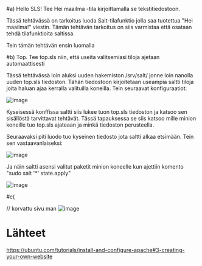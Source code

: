 #a) Hello SLS! Tee Hei maailma -tila kirjoittamalla se tekstitiedostoon.

Tässä tehtävässä on tarkoitus luoda Salt-tilafunktio jolla saa tuotettua "Hei maailma!" viestin. Tämän tehtävän tarkoitus on siis varmistaa että osataan tehdä tilafunktioita saltissa.

Tein tämän tehtävän ensin luomalla 


#b) Top. Tee top.sls niin, että useita valitsemiasi tiloja ajetaan automaattisesti

Tässä tehtävässä loin aluksi uuden hakemiston /srv/salt/ jonne loin nanolla uuden top.sls tiedoston. Tähän tiedostoon kirjoitetaan useampia saltti tiloja joita haluan ajaa kerralla valituilla koneilla. Tein seuraavat konfiguraatiot:

![image](https://github.com/JereKokko02/Palvelinten-hallinta/assets/165003744/a239f3d0-c427-4d5e-a212-7734df435bba)

Kyseisessä konffissa saltti siis lukee tuon top.sls tiedoston ja katsoo sen sisällöstä tarvittavat tehtävät. Tässä tapauksessa se siis katsoo mille minion koneille tuo top.sls ajateaan ja minkä tiedoston perusteella.

Seuraavaksi piti luodo tuo kyseinen tiedosto jota saltti alkaa etsimään. Tein sen vastaavanlaiseksi:

![image](https://github.com/JereKokko02/Palvelinten-hallinta/assets/165003744/9acf1f57-e1d6-4c3f-890b-7bcff09c5abd)

Ja näin saltti asensi valitut paketit minion koneelle kun ajettiin komento "sudo salt '*' state.apply"

![image](https://github.com/JereKokko02/Palvelinten-hallinta/assets/165003744/33189bd5-b913-4ad9-bfdf-d303da4b16ab)


#c( 

// korvattu sivu man
![image](https://github.com/JereKokko02/Palvelinten-hallinta/assets/165003744/f9bbf7cd-d0a2-424e-98c2-fe5927e06243)











# Lähteet

https://ubuntu.com/tutorials/install-and-configure-apache#3-creating-your-own-website
